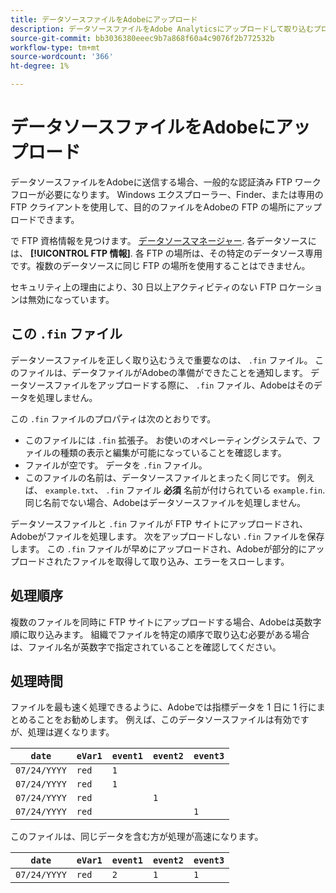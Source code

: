 ```yaml
---
title: データソースファイルをAdobeにアップロード
description: データソースファイルをAdobe Analyticsにアップロードして取り込むプロセス。
source-git-commit: bb3036380eeec9b7a868f60a4c9076f2b772532b
workflow-type: tm+mt
source-wordcount: '366'
ht-degree: 1%

---
```


# データソースファイルをAdobeにアップロード

データソースファイルをAdobeに送信する場合、一般的な認証済み FTP ワークフローが必要になります。 Windows エクスプローラー、Finder、または専用の FTP クライアントを使用して、目的のファイルをAdobeの FTP の場所にアップロードできます。

で FTP 資格情報を見つけます。 [データソースマネージャー](manage.md). 各データソースには、 **[!UICONTROL FTP 情報]**. 各 FTP の場所は、その特定のデータソース専用です。複数のデータソースに同じ FTP の場所を使用することはできません。

セキュリティ上の理由により、30 日以上アクティビティのない FTP ロケーションは無効になっています。

## この `.fin` ファイル

データソースファイルを正しく取り込むうえで重要なのは、 `.fin` ファイル。 このファイルは、データファイルがAdobeの準備ができたことを通知します。 データソースファイルをアップロードする際に、 `.fin` ファイル、Adobeはそのデータを処理しません。

この `.fin` ファイルのプロパティは次のとおりです。

* このファイルには `.fin` 拡張子。 お使いのオペレーティングシステムで、ファイルの種類の表示と編集が可能になっていることを確認します。
* ファイルが空です。 データを `.fin` ファイル。
* このファイルの名前は、データソースファイルとまったく同じです。 例えば、 `example.txt`、 `.fin` ファイル **必須** 名前が付けられている `example.fin`. 同じ名前でない場合、Adobeはデータソースファイルを処理しません。

データソースファイルと `.fin` ファイルが FTP サイトにアップロードされ、Adobeがファイルを処理します。 次をアップロードしない `.fin` ファイルを保存します。 この `.fin` ファイルが早めにアップロードされ、Adobeが部分的にアップロードされたファイルを取得して取り込み、エラーをスローします。

## 処理順序

複数のファイルを同時に FTP サイトにアップロードする場合、Adobeは英数字順に取り込みます。 組織でファイルを特定の順序で取り込む必要がある場合は、ファイル名が英数字で指定されていることを確認してください。

## 処理時間

ファイルを最も速く処理できるように、Adobeでは指標データを 1 日に 1 行にまとめることをお勧めします。 例えば、このデータソースファイルは有効ですが、処理は遅くなります。

| `date` | `eVar1` | `event1` | `event2` | `event3` |
| --- | --- | --- | --- | --- |
| `07/24/YYYY` | `red` | `1` |  |  |
| `07/24/YYYY` | `red` | `1` |  |  |
| `07/24/YYYY` | `red` |  | `1` |  |
| `07/24/YYYY` | `red` |  |  | `1` |

このファイルは、同じデータを含む方が処理が高速になります。

| `date` | `eVar1` | `event1` | `event2` | `event3` |
| --- | --- | --- | --- | --- |
| `07/24/YYYY` | `red` | `2` | `1` | `1` |

